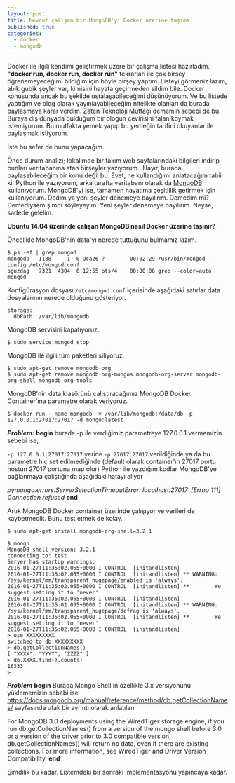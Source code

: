 ```yaml
---
layout: post
title: Mevcut çalışan bir MongoDB'yi Docker üzerine taşıma
published: true
categories: 
  - docker
  - mongodb
---
```

Docker ile ilgili kendimi geliştirmek üzere bir çalışma listesi hazırladım. **"docker run, docker run, docker run"** tekrarları ile çok birşey öğrenemeyeceğimi bildiğim için böyle birşey yaptım. Listeyi görmeniz lazım, abik gubik şeyler var, kimisini hayata geçirmeden sildim bile. Docker konusunda ancak bu şekilde ustalaşabileceğimi düşünüyorum. Ve bu listede yaptığım ve blog olarak yayınlayabileceğim nitelikte olanları da burada paylaşmaya karar verdim. Zaten Teknoloji Mutfağı dememin sebebi de bu. Buraya dış dünyada bulduğum bir blogun çevirisini falan koymak istemiyorum. Bu mutfakta yemek yapıp bu yemeğin tarifini okuyanlar ile paylaşmak istiyorum. 

İşte bu sefer de bunu yapacağım. 

Önce durum analizi; lokalimde bir takım web sayfalarındaki bilgileri indirip bunları veritabanına atan birşeyler yazıyorum.. Hayır, burada paylaşabileceğim bir konu değil bu. Evet, ne kullandığımı anlatacağım tabii ki. Python ile yazıyorum, arka tarafta veritabanı olarak da [MongoDB](https://www.mongodb.org/) kullanıyorum. MongoDB'yi ise, tamamen hayatıma çeşitlilik getirmek için kullanıyorum. Dedim ya yeni şeyler denemeye bayılırım. Demedim mi? Demediysem şimdi söyleyeyim. Yeni şeyler denemeye bayılırım. Neyse, sadede gelelim. 

**Ubuntu 14.04 üzerinde çalışan MongoDB nasıl Docker üzerine taşınır?**

Öncelikle MongoDB'nin data'yı nerede tuttuğunu bulmamız lazım. 

```
$ ps -ef | grep mongod
mongodb   1188     1  0 Oca26 ?        00:02:29 /usr/bin/mongod --config /etc/mongod.conf
oguzdag   7321  4304  0 12:55 pts/4    00:00:00 grep --color=auto mongod
```
Konfigürasyon dosyası ```/etc/mongod.conf``` içerisinde aşağıdaki satırlar data dosyalarının nerede olduğunu gösteriyor.

```
storage:
  dbPath: /var/lib/mongodb
```

MongoDB servisini kapatıyoruz.

```
$ sudo service mongod stop
```

MongoDB ile ilgili tüm paketleri siliyoruz.

```
$ sudo apt-get remove mongodb-org
$ sudo apt-get remove mongodb-org-mongos mongodb-org-server mongodb-org-shell mongodb-org-tools
```

MongoDB'nin data klasörünü çalıştıracağımız MongoDB Docker Container'ına parametre olarak veriyoruz.

```
$ docker run --name mongodb -v /var/lib/mongodb:/data/db -p 127.0.0.1:27017:27017 -d mongo:latest
```

_**Problem:**_
**begin**
burada -p ile verdiğimiz parametreye 127.0.0.1 vermemizin sebebi ise, 

```-p 127.0.0.1:27017:27017``` yerine ```-p 27017:27017``` verildiğinde ya da bu parametre hiç set edilmediğinde (default olarak container'ın 27017 portu hostun 27017 portuna map olur) Python ile yazdığım kodlar MongoDB'ye bağlanmaya çalıştığında aşağıdaki hatayı alıyor

_pymongo.errors.ServerSelectionTimeoutError: localhost:27017: [Errno 111] Connection refused_
**end**

Artık MongoDB Docker container üzerinde çalışıyor ve verileri de kaybetmedik. Bunu test etmek de kolay. 
```
$ sudo apt-get install mongodb-org-shell=3.2.1

$ mongo
MongoDB shell version: 3.2.1
connecting to: test
Server has startup warnings: 
2016-01-27T11:35:02.055+0000 I CONTROL  [initandlisten] 
2016-01-27T11:35:02.055+0000 I CONTROL  [initandlisten] ** WARNING: /sys/kernel/mm/transparent_hugepage/enabled is 'always'.
2016-01-27T11:35:02.055+0000 I CONTROL  [initandlisten] **        We suggest setting it to 'never'
2016-01-27T11:35:02.055+0000 I CONTROL  [initandlisten] 
2016-01-27T11:35:02.055+0000 I CONTROL  [initandlisten] ** WARNING: /sys/kernel/mm/transparent_hugepage/defrag is 'always'.
2016-01-27T11:35:02.055+0000 I CONTROL  [initandlisten] **        We suggest setting it to 'never'
2016-01-27T11:35:02.055+0000 I CONTROL  [initandlisten] 
> use XXXXXXXXX
switched to db XXXXXXXXX
> db.getCollectionNames()
[ "XXXX", "YYYY", "ZZZZ" ]
> db.XXXX.find().count()
16333
> 
```

_**Problem**_
**begin**
Burada Mongo Shell'in özellikle 3.x versiyonunu yüklememizin sebebi ise https://docs.mongodb.org/manual/reference/method/db.getCollectionNames/ sayfasında ufak bir ayrıntı olarak anlatılan 

For MongoDB 3.0 deployments using the WiredTiger storage engine, if you run db.getCollectionNames() from a version of the mongo shell before 3.0 or a version of the driver prior to 3.0 compatible   version, db.getCollectionNames() will return no data, even if there are existing collections. For more information, see WiredTiger and Driver Version Compatibility.
**end**

Şimdilik bu kadar. Listemdeki bir sonraki implementasyonu yapıncaya kadar.


